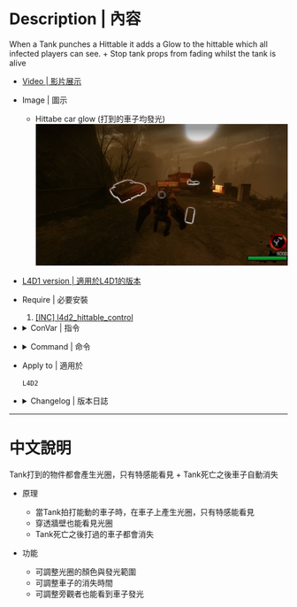 # Description | 內容
When a Tank punches a Hittable it adds a Glow to the hittable which all infected players can see.
+
Stop tank props from fading whilst the tank is alive

* [Video | 影片展示](https://youtu.be/u7-D--uGlj8)

* Image | 圖示
    * Hittabe car glow (打到的車子均發光)
    <br/>![l4d2_tank_props_glow_1](image/l4d2_tank_props_glow_1.jpg)

* [L4D1 version | 適用於L4D1的版本](https://github.com/fbef0102/Rotoblin-AZMod/blob/master/SourceCode/scripting-az/l4d_tank_props.sp)

* Require | 必要安裝
    1. [[INC] l4d2_hittable_control](https://github.com/SirPlease/L4D2-Competitive-Rework/blob/master/addons/sourcemod/scripting/include/l4d2_hittable_control.inc)

* <details><summary>ConVar | 指令</summary>

    * cfg/sourcemod/l4d2_tank_props_glow.cfg
        ```php
        // Prop Glow Color, three values between 0-255 separated by spaces. RGB Color255 - Red Green Blue.
        l4d2_tank_props_glow_color "255 255 255"

        // Time it takes for hittables that were punched by Tank to dissapear while tank is alive. (0=Off)
        l4d2_tank_props_glow_dissapear_time_alive "300.0"

        // Time it takes for hittables that were punched by Tank to dissapear after the Tank dies.
        l4d2_tank_props_glow_dissapear_time_death "10.0"

        // Show Hittable Glow for infected team while the tank is alive
        l4d2_tank_props_glow_enable "1"

        // How near to props do players need to be to enable their glow. (0=Any distance)
        l4d2_tank_props_glow_range_max "4500"

        // How near to props do players need to be to disable their glow. (0=Off)
        l4d2_tank_props_glow_range_min "256"

        // Spectators can see the glow too
        l4d2_tank_props_glow_spectators "1"

        // Only Tank can see the glow
        l4d2_tank_props_glow_tank_only "0"
        ```
</details>

* <details><summary>Command | 命令</summary>
    
    None
</details>

* Apply to | 適用於
    ```
    L4D2
    ```

* <details><summary>Changelog | 版本日誌</summary>

    * v2.7 (2023-3-18)
        * Optimize Code

    * v2.5 (2022-12-12)
        * Credit to [Sir, A1m`, Derpduck](https://github.com/SirPlease/L4D2-Competitive-Rework/blob/master/addons/sourcemod/scripting/l4d2_tank_props_glow.sp)
        
    * v2.0
        * fixed issue that tank hittable props disappear, this happens when tank is alive and then changes same map.

    * v1.8
        * update sm 1.10 syntax + improve code
    
    * v1.7
        * Converted plugin source to the latest syntax. Requires SourceMod 1.8 or newer.

    * v1.6
        * smooth glow for left4dead1

    * v1.5
        * Fixed a l4d1 value bug. Add Shadow Model color which attaches to the real hittable hitbox so that everyone including survivors can see.

    * v1.4
        * update l4d1 code syntax and make hittable prop glow better

    * v1.3 
        * fixed l4d1 problem when infected pass tank to AI

    * v1.2
        * update syntax

    * v1.0
        * [Initial Release](https://forums.alliedmods.net/showthread.php?t=312447)
</details>

- - - -
# 中文說明
Tank打到的物件都會產生光圈，只有特感能看見 + Tank死亡之後車子自動消失

* 原理
    * 當Tank拍打能動的車子時，在車子上產生光圈，只有特感能看見
    * 穿透牆壁也能看見光圈
    * Tank死亡之後打過的車子都會消失

* 功能
    * 可調整光圈的顏色與發光範圍
    * 可調整車子的消失時間
    * 可調整旁觀者也能看到車子發光






